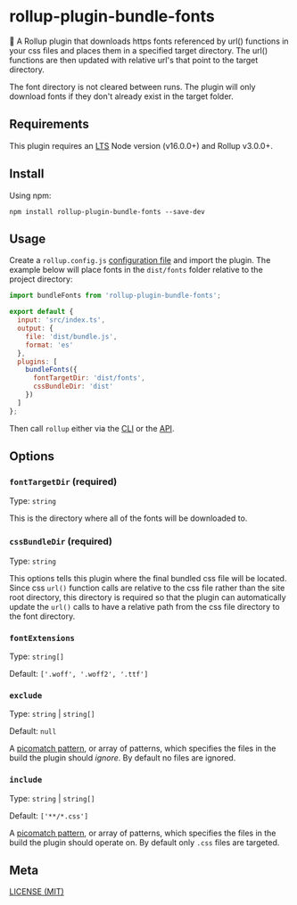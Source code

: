 # rollup-plugin-bundle-fonts

🍣 A Rollup plugin that downloads https fonts referenced by url() functions in your css files and places them in a specified target directory. The url() functions are then updated 
with relative url's that point to the target directory.

The font directory is not cleared between runs. The plugin will only download fonts if they don't already exist in the target folder.

## Requirements

This plugin requires an [LTS](https://github.com/nodejs/Release) Node version (v16.0.0+) and Rollup v3.0.0+.

## Install

Using npm:

```console
npm install rollup-plugin-bundle-fonts --save-dev
```

## Usage

Create a `rollup.config.js` [configuration file](https://www.rollupjs.org/guide/en/#configuration-files) and import the plugin. The example below will place fonts in the `dist/fonts`
folder relative to the project directory:

```js
import bundleFonts from 'rollup-plugin-bundle-fonts';

export default {
  input: 'src/index.ts',
  output: {
    file: 'dist/bundle.js',
    format: 'es'
  },
  plugins: [
    bundleFonts({
      fontTargetDir: 'dist/fonts',
      cssBundleDir: 'dist'
    })
  ]
};
```

Then call `rollup` either via the [CLI](https://www.rollupjs.org/guide/en/#command-line-reference) or the [API](https://www.rollupjs.org/guide/en/#javascript-api).

## Options

### `fontTargetDir` (required)
Type: `string`

This is the directory where all of the fonts will be downloaded to.

### `cssBundleDir` (required)
Type: `string`

This options tells this plugin where the final bundled css file will be located.
Since css `url()` function calls are relative to the
css file rather than the site root directory, 
this directory is required so that the plugin
can automatically update the `url()` calls to have a relative path from the css file directory
to the font directory.

### `fontExtensions`
Type: `string[]`

Default: `['.woff', '.woff2', '.ttf']`

### `exclude`

Type: `string` | `string[]`

Default: `null`

A [picomatch pattern](https://github.com/micromatch/picomatch), or array of patterns, which specifies the files in the build the plugin should _ignore_. By default no files are ignored.

### `include`

Type: `string` | `string[]`

Default: `['**/*.css']`

A [picomatch pattern](https://github.com/micromatch/picomatch), or array of patterns, which specifies the files in the build the plugin should operate on. By default only `.css` files are targeted.

## Meta

[LICENSE (MIT)](/LICENSE)
